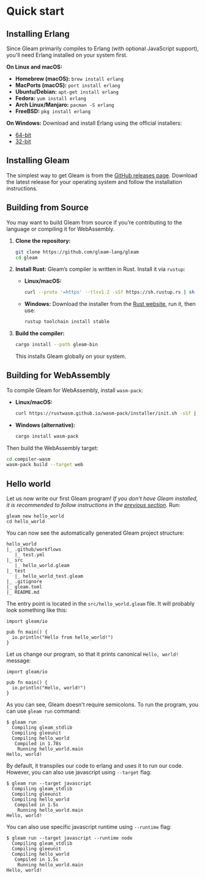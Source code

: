 # Quick start

## Installing Erlang

Since Gleam primarily compiles to Erlang (with optional JavaScript support), you'll need Erlang installed on your system first.

**On Linux and macOS:**

* **Homebrew (macOS):** `brew install erlang`
* **MacPorts (macOS):** `port install erlang`
* **Ubuntu/Debian:** `apt-get install erlang`
* **Fedora:** `yum install erlang`
* **Arch Linux/Manjaro:** `pacman -S erlang`
* **FreeBSD:** `pkg install erlang`

**On Windows:**
Download and install Erlang using the official installers:

* [64-bit](https://github.com/erlang/otp/releases/download/OTP-26.1.2/otp_win64_26.1.2.exe)
* [32-bit](https://github.com/erlang/otp/releases/download/OTP-26.1.2/otp_win32_26.1.2.exe)

## Installing Gleam

The simplest way to get Gleam is from the [GitHub releases page](https://github.com/gleam-lang/gleam/releases).
Download the latest release for your operating system and follow the installation instructions.

## Building from Source

You may want to build Gleam from source if you’re contributing to the language or compiling it for WebAssembly.

1. **Clone the repository:**

   ```sh
   git clone https://github.com/gleam-lang/gleam
   cd gleam
   ```

2. **Install Rust:**
   Gleam’s compiler is written in Rust. Install it via `rustup`:

   * **Linux/macOS:**

     ```sh
     curl --proto '=https' --tlsv1.2 -sSf https://sh.rustup.rs | sh
     ```
   * **Windows:**
     Download the installer from the [Rust website](https://forge.rust-lang.org/infra/other-installation-methods.html), run it, then use:

     ```sh
     rustup toolchain install stable
     ```

3. **Build the compiler:**

   ```sh
   cargo install --path gleam-bin 
   ```

   This installs Gleam globally on your system.

## Building for WebAssembly

To compile Gleam for WebAssembly, install `wasm-pack`:

* **Linux/macOS:**

  ```sh
  curl https://rustwasm.github.io/wasm-pack/installer/init.sh -sSf | sh
  ```
* **Windows (alternative):**

  ```sh
  cargo install wasm-pack
  ```

Then build the WebAssembly target:

```sh
cd compiler-wasm
wasm-pack build --target web
```

## Hello world

Let us now write our first Gleam program! _If you don't have Gleam installed, it is recommended to follow instructions in the [previous section](./installation.md)_. Run:

```
gleam new hello_world
cd hello_world
```

You can now see the automatically generated Gleam project structure:

```
hello_world
|_ .github/workflows
   |_ test.yml
|_ src
   |_ hello_world.gleam
|_ test
   |_ hello_world_test.gleam
|_ .gitignore
|_ gleam.toml
|_ README.md
```

The entry point is located in the `src/hello_world.gleam` file. It will probably look something like this:

```gleam
import gleam/io

pub fn main() {
  io.println("Hello from hello_world!")
}
```

Let us change our program, so that it prints canonical `Hello, world!` message:

```gleam
import gleam/io

pub fn main() {
  io.println("Hello, world!")
}
```

As you can see, Gleam doesn't require semicolons. To run the program, you can use `gleam run` command:

```
$ gleam run
  Compiling gleam_stdlib
  Compiling gleeunit
  Compiling hello_world
   Compiled in 1.78s
    Running hello_world.main
Hello, world!
```

By default, it transpiles our code to erlang and uses it to run our code. However, you can also use javascript using `--target` flag:

```
$ gleam run --target javascript
  Compiling gleam_stdlib
  Compiling gleeunit
  Compiling hello_world
   Compiled in 1.5s
    Running hello_world.main
Hello, world!
```

You can also use specific javascript runtime using `--runtime` flag:

```
$ gleam run --target javascript --runtime node
  Compiling gleam_stdlib
  Compiling gleeunit
  Compiling hello_world
   Compiled in 1.5s
    Running hello_world.main
Hello, world!
```
